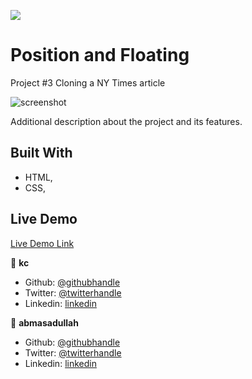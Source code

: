 ![](https://img.shields.io/badge/Microverse-blueviolet)

# Position and Floating

Project #3 Cloning a NY Times article

![screenshot](./css/pics/mainss.png/)

Additional description about the project and its features.

## Built With

- HTML,
- CSS,

## Live Demo

[Live Demo Link](https://cvilla714.github.io/floating/)

👤 **kc**

- Github: [@githubhandle](https://github.com/cvilla714)
- Twitter: [@twitterhandle](https://twitter.com/kckeyti)
- Linkedin: [linkedin](https://www.linkedin.com/in/cosmel-villalobos-1900531aa/)

👤 **abmasadullah**

- Github: [@githubhandle](https://github.com/abmasadullah)
- Twitter: [@twitterhandle](https://twitter.com/abmasadullah)
- Linkedin: [linkedin](https://www.linkedin.com/in/abmasadullah/)
